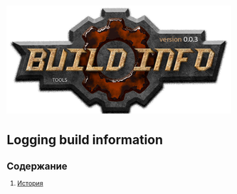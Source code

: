 [![logo](docs/logo.png)](docs/home.md "for developers")  

Logging build information
=========================

Содержание
----------
1) [История](docs/history.md)  

